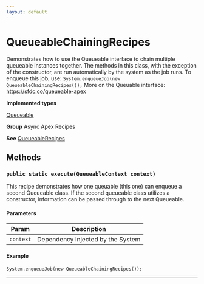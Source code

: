 ```yaml
---
layout: default
---
```

# QueueableChainingRecipes

Demonstrates how to use the Queueable interface
to chain multiple queueable instances together. The methods in this class,
with the exception of the constructor, are run automatically by the system
as the job runs. To enqueue this job, use:
`System.enqueueJob(new QueueableChainingRecipes());`
More on the Queuable interface:
https://sfdc.co/queueable-apex


**Implemented types**

[Queueable](Queueable)


**Group** Async Apex Recipes


**See** [QueueableRecipes](./QueueableRecipes.md)

## Methods
### `public static execute(QueueableContext context)`

This recipe demonstrates how one queuable (this one) can enqueue a second Queueable class. If the second queueable class utilizes a constructor, information can be passed through to the next Queueable.

#### Parameters

|Param|Description|
|---|---|
|`context`|Dependency Injected by the System|

#### Example
```apex
System.enqueueJob(new QueueableChainingRecipes());
```


---
